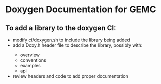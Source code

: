 # Doxygen Documentation for GEMC


## To add a library to the doxygen CI:

- modify ci/doxygen.sh to include the library being added
- add a <library>Doxy.h header file to describe the library, possibly with:
  - overview
  - conventions
  - examples
  - api
- review headers and code to add proper documentation

